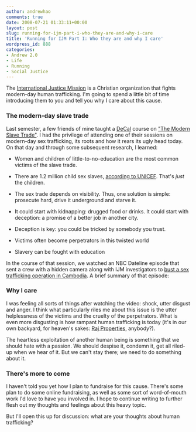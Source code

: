 ```yaml
---
author: andrewhao
comments: true
date: 2008-07-21 01:33:11+00:00
layout: post
slug: running-for-ijm-part-i-who-they-are-and-why-i-care
title: 'Running for IJM Part I: Who they are and why I care'
wordpress_id: 888
categories:
- Andrew 2.0
- Life
- Running
- Social Justice
---
```


The [International Justice Mission](http://www.ijm.org/) is a Christian organization that fights modern-day human trafficking. I'm going to spend a little bit of time introducing them to you and tell you why I care about this cause.


### The modern-day slave trade


Last semester, a few friends of mine taught a [DeCal](http://www.decal.org) course on ["The Modern Slave Trade"](http://www.decal.org/613). I had the privilege of attending one of their sessions on modern-day sex trafficking, its roots and how it rears its ugly head today. On that day and through some subsequent research, I learned:



	
  * Women and children of little-to-no-education are the most common victims of the slave trade.

	
  * There are 1.2 million child sex slaves, [according to UNICEF](http://www.unicef.org/newsline/01pr97.htm). That's _just_ the children.

	
  * The sex trade depends on visibility. Thus, one solution is simple: prosecute hard, drive it underground and starve it.

	
  * It could start with kidnapping: drugged food or drinks. It could start with deception: a promise of a better job in another city.

	
  * Deception is key: you could be tricked by somebody you trust.

	
  * Victims often become perpetrators in this twisted world

	
  * Slavery can be fought with education


In the course of that session, we watched an NBC Dateline episode that sent a crew with a hidden camera along with IJM investigators to [bust a sex trafficking operation in Cambodia](http://www.msnbc.msn.com/Default.aspx?id=4038249&p1=0). A brief summary of that episode:





### Why I care


I was feeling all sorts of things after watching the video: shock, utter disgust and anger. I think what particularly riles me about this issue is the utter helplessness of the victims and the cruelty of the perpetrators. What is even more disgusting is how rampant human trafficking is today (it's in our own backyard, for heaven's sakes: [Raj Properties](http://en.wikipedia.org/wiki/Lakireddy_Bali_Reddy), anybody?).

The heartless exploitation of another human being is something that we should hate with a passion. We should despise it, condemn it, get all riled-up when we hear of it. But we can't stay there; we need to do something about it.


### There's more to come


I haven't told you yet how I plan to fundraise for this cause. There's some plan to do some online fundraising, as well as some sort of word-of-mouth work I'd love to have you involved in. I hope to continue writing to further flesh out my thoughts and feelings about this heavy topic.

But I'll open this up for discussion: what are your thoughts about human trafficking?
